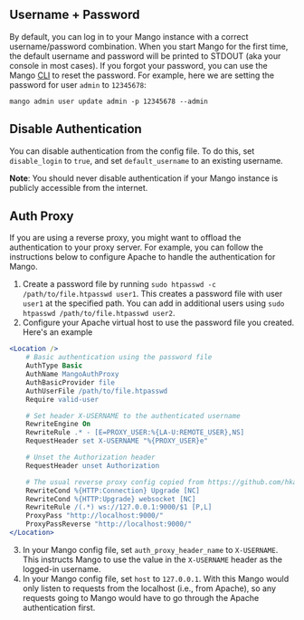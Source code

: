 ## Username + Password

By default, you can log in to your Mango instance with a correct username/password combination. When you start Mango for the first time, the default username and password will be printed to STDOUT (aka your console in most cases). If you forgot your password, you can use the Mango [CLI](https://github.com/hkalexling/Mango/wiki/CLI-Tool) to reset the password. For example, here we are setting the password for user `admin` to `12345678`:

```
mango admin user update admin -p 12345678 --admin
```

## Disable Authentication

You can disable authentication from the config file. To do this, set `disable_login` to `true`, and set `default_username` to an existing username.

**Note**: You should never disable authentication if your Mango instance is publicly accessible from the internet.

## Auth Proxy

If you are using a reverse proxy, you might want to offload the authentication to your proxy server. For example, you can follow the instructions below to configure Apache to handle the authentication for Mango.

1. Create a password file by running `sudo htpasswd -c /path/to/file.htpasswd user1`. This creates a password file with user `user1` at the specified path. You can add in additional users using `sudo htpasswd /path/to/file.htpasswd user2`.
2. Configure your Apache virtual host to use the password file you created. Here's an example

```apache
<Location />
    # Basic authentication using the password file
	AuthType Basic
	AuthName MangoAuthProxy
	AuthBasicProvider file
	AuthUserFile /path/to/file.htpasswd
	Require valid-user

    # Set header X-USERNAME to the authenticated username
	RewriteEngine On
	RewriteRule .* - [E=PROXY_USER:%{LA-U:REMOTE_USER},NS]
	RequestHeader set X-USERNAME "%{PROXY_USER}e"

    # Unset the Authorization header
	RequestHeader unset Authorization

    # The usual reverse proxy config copied from https://github.com/hkalexling/Mango/wiki/Additional-Configurations#example-apache-config
    RewriteCond %{HTTP:Connection} Upgrade [NC]
    RewriteCond %{HTTP:Upgrade} websocket [NC]
    RewriteRule /(.*) ws://127.0.0.1:9000/$1 [P,L]
    ProxyPass "http://localhost:9000/"
    ProxyPassReverse "http://localhost:9000/"
</Location>
```

3. In your Mango config file, set `auth_proxy_header_name` to `X-USERNAME`. This instructs Mango to use the value in the `X-USERNAME` header as the logged-in username.
4. In your Mango config file, set `host` to `127.0.0.1`. With this Mango would only listen to requests from the localhost (i.e., from Apache), so any requests going to Mango would have to go through the Apache authentication first.